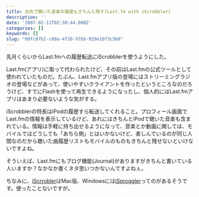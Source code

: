 ```yaml
---
title: 出先で聴いた音楽の履歴もきちんと残す(Last.fm with iScrobbler)
description: ''
date: '2007-02-11T02:30:44.000Z'
categories: []
keywords: []
slug: "60fc07b2-c80a-4f20-97bb-929e1073c5b8"
---
```

先月くらいからLast.fmへの履歴転送にiScrobblerを使うようにした。

Last.fm(アプリ)に取って代わられたけど、その前はLast.fmの公式ツールとして使われていたものだ。たぶん、Last.fmアプリ版の登場にはストリーミングラジオの登場などがあって、使いやすいクライアントを作ったというところなのだろうけど、すでにFlashを使って再生できるようになったし、個人的にはLast.fmアプリはあまり必要ないような気がする。

iScrobblerの特長はiPodの履歴すら転送してくれること。プロフィール画面でLast.fmの情報を表示しているけど、あれにはきちんとiPodで聴いた音楽も含まれている。情報は手軽に持ち出せるようになって、音楽とか動画に関しては、モバイルではどうしても「あちら側」とはいかないけど、楽しんでいるのが同じ人間なのだから聴いた曲履歴リストもモバイルのものもきちんと残せないといけないですよね。  
  
そういえば、Last.fmにもブログ機能(Journal)がありますがきちんと書いている人いますか？なかなか書くネタ思いつかないんですよねぇ。

ちなみに、[iScrrobler](http://www.last.fm/group/iScrobbler)はMac版、Windowsには[iSproggler](http://www.last.fm/group/iSproggler)ってのがあるそうです。使ったことないですが。